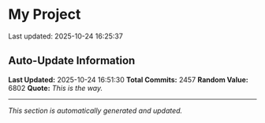 # My Project


Last updated: 2025-10-24 16:25:37
































































































































































































































































































































































































































































































































































































































































































































































































































































































































































































































































































































































































































































































































































































































































































































































































































































































































































































































































































































































































































































































































































































































































































































































































































































































































































































































































































































































































































































































































































## Auto-Update Information

**Last Updated:** 2025-10-24 16:51:30
**Total Commits:** 2457
**Random Value:** 6802
**Quote:** _This is the way._

---
_This section is automatically generated and updated._